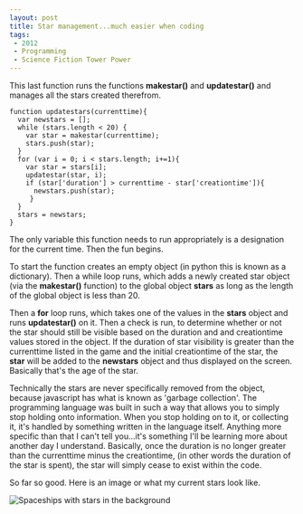 ```yaml
---
layout: post
title: Star management...much easier when coding 
tags: 
 - 2012
 - Programming
 - Science Fiction Tower Power
---
```


This last function runs the functions **makestar()** and **updatestar()** and manages all the stars created therefrom.  

    function updatestars(currenttime){
      var newstars = [];
      while (stars.length < 20) {
        var star = makestar(currenttime);
        stars.push(star); 
      }
      for (var i = 0; i < stars.length; i+=1){
        var star = stars[i];
        updatestar(star, i);
        if (star['duration'] > currenttime - star['creationtime']){
          newstars.push(star);
         }     
      }
      stars = newstars;
    }

The only variable this function needs to run appropriately is a designation for the current time.  Then the fun begins.

To start the function creates an empty object (in python this is known as a dictionary).  Then a while loop runs, which adds a newly created star object (via the **makestar()** function) to the global object **stars** as long as the length of the global object is less than 20.

Then a **for** loop runs, which takes one of the values in the **stars** object and runs **updatestar()** on it.  Then a check is run, to determine whether or not the star should still be visible based on the duration and and creationtime values stored in the object.  If the duration of star visibility is greater than the currenttime listed in the game and the initial creationtime of the star, the **star** will be added to the **newstars** object and thus displayed on the screen.  Basically that's the age of the star.  

Technically the stars are never specifically removed from the object, because javascript has what is known as 'garbage collection'.  The programming language was built in such a way that allows you to simply stop holding onto information.  When you stop holding on to it, or collecting it, it's handled by something written in the language itself.  Anything more specific than that I can't tell you...it's something I'll be learning more about another day I understand.  Basically, once the duration is no longer greater than the currenttime minus the creationtime, (in other words the duration of the star is spent), the star will simply cease to exist within the code.  

So far so good.  Here is an image or what my current stars look like.

![Spaceships with stars in the background](https://dl.dropbox.com/u/21971644/Blog%20Images/Blog%20Pics%20for%20Entries/June%202012/basicstars.PNG)

          
